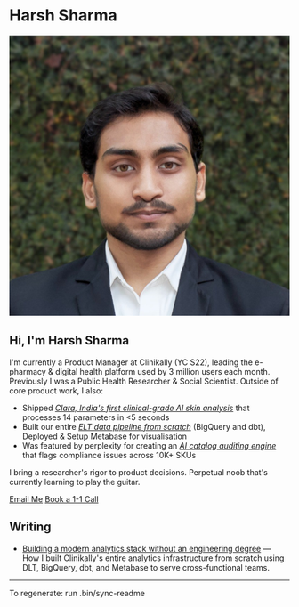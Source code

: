<!-- This file is generated by .bin/sync-readme from content/_index.md. Do not edit by hand. -->
# Harsh Sharma


<div class="home-avatar">
  <img src="static/images/harsh-sharma.jpeg" alt="Harsh Sharma">
</div>

<h2 class="home-hero-heading">Hi, I'm <span>Harsh Sharma</span></h2>

I'm currently a Product Manager at Clinikally (YC S22), leading the e-pharmacy & digital health platform used by 3 million users each month. Previously I was a Public Health Researcher & Social Scientist. Outside of core product work, I also:

* Shipped _[Clara, India's first clinical-grade AI skin analysis](https://clara.clinikally.com/_)_ that processes 14 parameters in <5 seconds
* Built our entire _[ELT data pipeline from scratch](https://harshfolio.github.io/posts/building-elt-pipeline-clinikally/)_ (BigQuery and dbt), Deployed & Setup Metabase for visualisation
* Was featured by perplexity for creating an _[AI catalog auditing engine](https://www.perplexity.ai/api-platform/case-studies/clinikally)_ that flags compliance issues across 10K+ SKUs

I bring a researcher's rigor to product decisions. Perpetual noob that's currently learning to play the guitar.

<div class="home-cta-section">
  <div class="btn-group btn-group--center">
    <a href="mailto:harshsharma12021@gmail.com" title="harshsharma12021@gmail.com" class="btn btn--outline btn--sm">Email Me</a>
    <a href="https://calendar.notion.so/meet/harshclinikally/hi" target="_blank" rel="noopener noreferrer" class="btn btn--outline btn--sm">Book a 1-1 Call</a>
  </div>
  
</div>

## Writing

- [Building a modern analytics stack without an engineering degree](https://harshfolio.github.io/posts/building-elt-pipeline-clinikally/) — How I built Clinikally's entire analytics infrastructure from scratch using DLT, BigQuery, dbt, and Metabase to serve cross-functional teams.

---
To regenerate: run .bin/sync-readme
